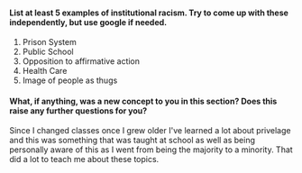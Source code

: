 #### List at least 5 examples of institutional racism. Try to come up with these independently, but use google if needed.  
1. Prison System  
2. Public School  
3. Opposition to affirmative action  
4. Health Care  
5. Image of people as thugs  
#### What, if anything, was a new concept to you in this section? Does this raise any further questions for you?  
Since I changed classes once I grew older I've learned a lot about privelage and this was something that was taught at school as well as being personally aware of this as I went from being the majority to a minority. That did a lot to teach me about these topics.    
